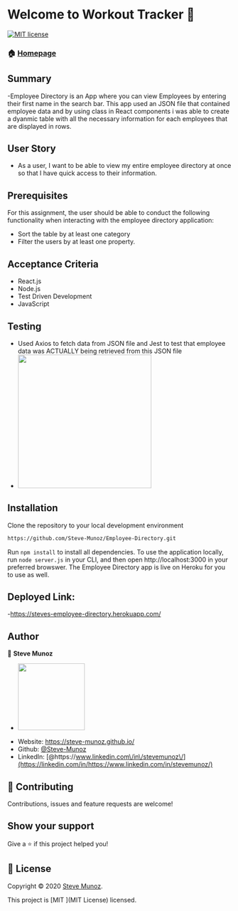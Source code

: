 # Welcome to Workout Tracker 👋

[![MIT license](https://img.shields.io/badge/License-MIT-blue.svg)](https://lbesson.mit-license.org/)

### 🏠 [Homepage](https://github.com/Steve-Munoz/Workout-Tracker)

## Summary

-Employee Directory is an App where you can view Employees by entering their first name in the search bar. This app used an JSON file that contained employee data and by using class in React components i was able to create a dyanmic table with all the necessary information for each employees that are displayed in rows.

## User Story

- As a user, I want to be able to view my entire employee directory at once so that I have quick access to their information.

## Prerequisites

For this assignment, the user should be able to conduct the following functionality when interacting with the employee directory application:

- Sort the table by at least one category
- Filter the users by at least one property.

## Acceptance Criteria

- React.js
- Node.js
- Test Driven Development
- JavaScript

## Testing

- Used Axios to fetch data from JSON file and Jest to test that employee data was ACTUALLY being retrieved from this JSON file
- <img src = "Assets/images/TDD.JPG" width = "300">

## Installation

Clone the repository to your local development environment

```sh
https://github.com/Steve-Munoz/Employee-Directory.git
```

Run `npm install` to install all dependencies. To use the application locally, run `node server.js` in your CLI, and then open http://localhost:3000 in your preferred browswer. The Employee Directory app is live on Heroku for you to use as well.

## Deployed Link:

-https://steves-employee-directory.herokuapp.com/

## Author

👤 **Steve Munoz**

- <img src = "Assets/images/professional-pic.jpg" width ="150">

* Website: https://steve-munoz.github.io/
* Github: [@Steve-Munoz ](https://github.com/Steve-Munoz)
* LinkedIn: [@https:\/\/www.linkedin.com\/in\/stevemunoz\/](https://linkedin.com/in/https://www.linkedin.com/in/stevemunoz/)

## 🤝 Contributing

Contributions, issues and feature requests are welcome!

## Show your support

Give a ⭐️ if this project helped you!

## 📝 License

Copyright © 2020 [Steve Munoz](https://github.com/Steve-Munoz).

This project is [MIT ](MIT License) licensed.
